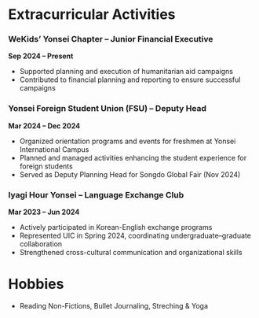 # Extracurricular Activities

### WeKids’ Yonsei Chapter – Junior Financial Executive
**Sep 2024 – Present**  
- Supported planning and execution of humanitarian aid campaigns  
- Contributed to financial planning and reporting to ensure successful campaigns

### Yonsei Foreign Student Union (FSU) – Deputy Head
**Mar 2024 – Dec 2024**  
- Organized orientation programs and events for freshmen at Yonsei International Campus  
- Planned and managed activities enhancing the student experience for foreign students  
- Served as Deputy Planning Head for Songdo Global Fair (Nov 2024)

### Iyagi Hour Yonsei – Language Exchange Club
**Mar 2023 – Jun 2024**  
- Actively participated in Korean-English exchange programs  
- Represented UIC in Spring 2024, coordinating undergraduate–graduate collaboration  
- Strengthened cross-cultural communication and organizational skills

# Hobbies
- Reading Non-Fictions, Bullet Journaling, Streching & Yoga